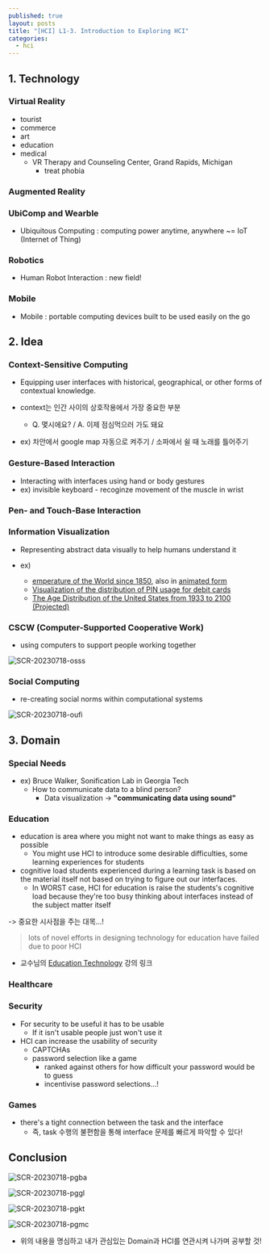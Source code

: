 ```yaml
---
published: true
layout: posts
title: "[HCI] L1-3. Introduction to Exploring HCI"
categories: 
  - hci
---
```




## 1. Technology



### Virtual Reality

- tourist
- commerce
- art
- education
- medical
	- VR Therapy and Counseling Center, Grand Rapids, Michigan
		- treat phobia

### Augmented Reality

### UbiComp and Wearble

- Ubiquitous Computing : computing power anytime, anywhere ~= IoT (Internet of Thing)

### Robotics

- Human Robot Interaction : new field!

### Mobile

- Mobile : portable computing devices built to be used easily on the go



## 2. Idea



### Context-Sensitive Computing

- Equipping user interfaces with historical, geographical, or other forms of contextual knowledge.

- context는 인간 사이의 상호작용에서 가장 중요한 부분
	- Q. 몇시에요? / A. 이제 점심먹으러 가도 돼요
- ex) 차안에서 google map 자동으로 켜주기 / 소파에서 쉴 때 노래를 틀어주기



### Gesture-Based Interaction

- Interacting with interfaces using hand or body gestures
- ex) invisible keyboard - recoginze movement of the muscle in wrist



### Pen- and Touch-Base Interaction

### Information Visualization

- Representing abstract data visually to help humans understand it

- ex)
	- [emperature of the World since 1850](https://i.redd.it/t7vo7ixobf3x.png), also in [animated form](http://www.climate-lab-book.ac.uk/files/2016/05/spiral_optimized.gif)
	- [Visualization of the distribution of PIN usage for debit cards](http://datagenetics.com/blog/september32012/index.html)
	- [The Age Distribution of the United States from 1933 to 2100 (Projected)](https://i.imgur.com/XQWQ57j.gif)



### CSCW (Computer-Supported Cooperative Work)

- using computers to support people working together

![SCR-20230718-osss](../../assets/img/2023-07-18-hci-lesson-1-3/SCR-20230718-osss.png)



### Social Computing

- re-creating social norms within computational systems

![SCR-20230718-oufi](../../assets/img/2023-07-18-hci-lesson-1-3/SCR-20230718-oufi.png)



## 3. Domain



### Special Needs

- ex) Bruce Walker, Sonification Lab in Georgia Tech
	- How to communicate data to a blind person?
		- Data visualization -> **"communicating data using sound"**



### Education

- education is area where you might not want to make things as easy as possible
	- You might use HCI to introduce some desirable difficulties, some learning experiences for students
- cognitive load students experienced during a learning task is based on the material itself not based on trying to figure out our interfaces.
	- In WORST case, HCI for education is raise the students's cognitive load because they're too busy thinking about interfaces instead of the subject matter itself 

-> 중요한 시사점을 주는 대목...!

> lots of novel efforts in designing technology for education have failed due to poor HCI

- 교수님의 [Education Technology](https://omscs6460.gatech.edu/spring-2023/) 강의 링크



### Healthcare

### Security

- For security to be useful it has to be usable
	- If it isn't usable people just won't use it
- HCI can increase the usability of security
	- CAPTCHAs
	- password selection like a game
		-  ranked against others for how difficult your password would be to guess
		- incentivise password selections...!

### Games

- there's a tight connection between the task and the interface
	- 즉, task 수행의 불편함을 통해 interface 문제를 빠르게 파악할 수 있다!



## Conclusion

![SCR-20230718-pgba](../../assets/img/2023-07-18-hci-lesson-1-3/SCR-20230718-pgba.png)

![SCR-20230718-pggl](../../assets/img/2023-07-18-hci-lesson-1-3/SCR-20230718-pggl.png)

![SCR-20230718-pgkt](../../assets/img/2023-07-18-hci-lesson-1-3/SCR-20230718-pgkt.png)

![SCR-20230718-pgmc](../../assets/img/2023-07-18-hci-lesson-1-3/SCR-20230718-pgmc.png)



- 위의 내용을 명심하고 내가 관심있는 Domain과 HCI를 연관시켜 나가며 공부할 것!

